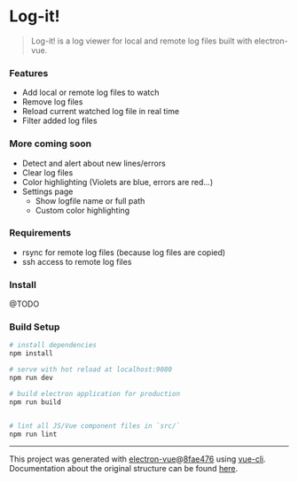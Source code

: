 # Log-it!

> Log-it! is a log viewer for local and remote log files built with electron-vue.

### Features
- Add local or remote log files to watch
- Remove log files
- Reload current watched log file in real time
- Filter added log files

### More coming soon
- Detect and alert about new lines/errors
- Clear log files
- Color highlighting (Violets are blue, errors are red...)
- Settings page
    - Show logfile name or full path
    - Custom color highlighting

### Requirements
- rsync for remote log files (because log files are copied)
- ssh access to remote log files

### Install
@TODO

### Build Setup

``` bash
# install dependencies
npm install

# serve with hot reload at localhost:9080
npm run dev

# build electron application for production
npm run build


# lint all JS/Vue component files in `src/`
npm run lint

```

---

This project was generated with [electron-vue](https://github.com/SimulatedGREG/electron-vue)@[8fae476](https://github.com/SimulatedGREG/electron-vue/tree/8fae4763e9d225d3691b627e83b9e09b56f6c935) using [vue-cli](https://github.com/vuejs/vue-cli). Documentation about the original structure can be found [here](https://simulatedgreg.gitbooks.io/electron-vue/content/index.html).
